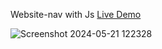  Website-nav with Js [Live Demo](https://davit2605.github.io/Website-nav/)

 ![Screenshot 2024-05-21 122328](https://github.com/Davit2605/Website-nav/assets/125227660/16c6604c-5444-4c5d-8f53-66681d69e901)
